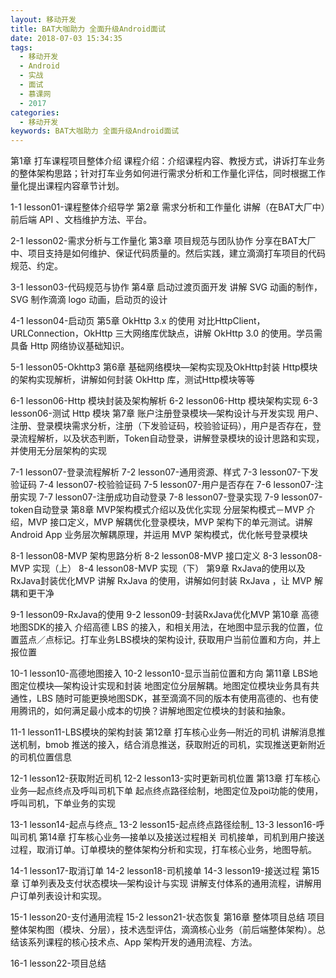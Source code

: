 ```yaml
---
layout: 移动开发
title: BAT大咖助力 全面升级Android面试
date: 2018-07-03 15:34:35
tags:
  - 移动开发
  - Android
  - 实战
  - 面试
  - 慕课网
  - 2017
categories:
  - 移动开发
keywords: BAT大咖助力 全面升级Android面试
---
```

第1章 打车课程项目整体介绍
课程介绍：介绍课程内容、教授方式，讲诉打车业务的整体架构思路；针对打车业务如何进行需求分析和工作量化评估，同时根据工作量化提出课程内容章节计划。

1-1 lesson01-课程整体介绍导学
第2章 需求分析和工作量化
讲解（在BAT大厂中）前后端 API 、文档维护方法、平台。
<!-- more -->
2-1 lesson02-需求分析与工作量化
第3章 项目规范与团队协作
分享在BAT大厂中、项目支持是如何维护、保证代码质量的。然后实践，建立滴滴打车项目的代码规范、约定。

3-1 lesson03-代码规范与协作
第4章 启动过渡页面开发
讲解 SVG 动画的制作，SVG 制作滴滴 logo 动画，启动页的设计

4-1 lesson04-启动页
第5章 OkHttp 3.x 的使用
对比HttpClient，URLConnection，OkHttp 三大网络库优缺点，讲解 OkHttp 3.0 的使用。学员需具备 Http 网络协议基础知识。

5-1 lesson05-Okhttp3
第6章 基础网络模块—架构实现及OkHttp封装
Http模块的架构实现解析，讲解如何封装 OkHttp 库，测试Http模块等等

6-1 lesson06-Http 模块封装及架构解析
6-2 lesson06-Http 模块架构实现
6-3 lesson06-测试 Http 模块
第7章 账户注册登录模块—架构设计与开发实现
用户、注册、登录模块需求分析，注册（下发验证码，校验验证码），用户是否存在，登录流程解析，以及状态判断，Token自动登录，讲解登录模块的设计思路和实现，并使用无分层架构的实现

7-1 lesson07-登录流程解析
7-2 lesson07-通用资源、样式
7-3 lesson07-下发验证码
7-4 lesson07-校验验证码
7-5 lesson07-用户是否存在
7-6 lesson07-注册实现
7-7 lesson07-注册成功自动登录
7-8 lesson07-登录实现
7-9 lesson07-token自动登录
第8章 MVP架构模式介绍以及优化实现
分层架构模式－MVP 介绍，MVP 接口定义，MVP 解耦优化登录模块，MVP 架构下的单元测试。讲解 Android App 业务层次解耦原理，并运用 MVP 架构模式，优化帐号登录模块

8-1 lesson08-MVP 架构思路分析
8-2 lesson08-MVP 接口定义
8-3 lesson08-MVP 实现（上）
8-4 lesson08-MVP 实现（下）
第9章 RxJava的使用以及RxJava封装优化MVP
讲解 RxJava 的使用，讲解如何封装 RxJava ，让 MVP 解耦和更干净

9-1 lesson09-RxJava的使用
9-2 lesson09-封装RxJava优化MVP
第10章 高德地图SDK的接入
介绍高德 LBS 的接入，和相关用法，在地图中显示我的位置，位置蓝点／点标记。打车业务LBS模块的架构设计, 获取用户当前位置和方向，并上报位置

10-1 lesson10-高德地图接入
10-2 lesson10-显示当前位置和方向
第11章 LBS地图定位模块—架构设计实现和封装
地图定位分层解耦。地图定位模块业务具有共通性，LBS 随时可能更换地图SDK，甚至滴滴不同的版本有使用高德的、也有使用腾讯的，如何满足最小成本的切换？讲解地图定位模块的封装和抽象。

11-1 lesson11-LBS模块的架构封装
第12章 打车核心业务—附近的司机
讲解消息推送机制，bmob 推送的接入，结合消息推送，获取附近的司机，实现推送更新附近的司机位置信息

12-1 lesson12-获取附近司机
12-2 lesson13-实时更新司机位置
第13章 打车核心业务—起点终点及呼叫司机下单
起点终点路径绘制，地图定位及poi功能的使用，呼叫司机，下单业务的实现

13-1 lesson14-起点与终点_
13-2 lesson15-起点终点路径绘制_
13-3 lesson16-呼叫司机
第14章 打车核心业务—接单以及接送过程相关
司机接单，司机到用户接送过程，取消订单。订单模块的整体架构分析和实现，打车核心业务，地图导航。

14-1 lesson17-取消订单
14-2 lesson18-司机接单
14-3 lesson19-接送过程
第15章 订单列表及支付状态模块—架构设计与实现
讲解支付体系的通用流程，讲解用户订单列表设计和实现。

15-1 lesson20-支付通用流程
15-2 lesson21-状态恢复
第16章 整体项目总结
项目整体架构图（模块、分层），技术选型评估，滴滴核心业务（前后端整体架构）。总结该系列课程的核心技术点、App 架构开发的通用流程、方法。

16-1 lesson22-项目总结

<div id="jspay" sid="eZfqZNI0856" style="display:none">eZfqZNI0856</div>
<script type="text/javascript" src="https://www.fageka.com/j.js"></script>
<script type="text/javascript" src="https://www.fageka.com/f.js" charset="utf-8"></script>
